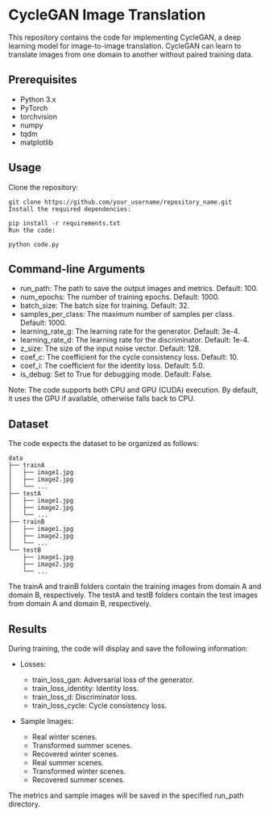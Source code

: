 # CycleGAN Image Translation
This repository contains the code for implementing CycleGAN, a deep learning model for image-to-image translation. CycleGAN can learn to translate images from one domain to another without paired training data.

## Prerequisites
- Python 3.x
- PyTorch
- torchvision
- numpy
- tqdm
- matplotlib

## Usage
Clone the repository:

```
git clone https://github.com/your_username/repository_name.git
Install the required dependencies:
```

```
pip install -r requirements.txt
Run the code:
```

```
python code.py
```

## Command-line Arguments
- run_path: The path to save the output images and metrics. Default: 100.
- num_epochs: The number of training epochs. Default: 1000.
- batch_size: The batch size for training. Default: 32.
- samples_per_class: The maximum number of samples per class. Default: 1000.
- learning_rate_g: The learning rate for the generator. Default: 3e-4.
- learning_rate_d: The learning rate for the discriminator. Default: 1e-4.
- z_size: The size of the input noise vector. Default: 128.
- coef_c: The coefficient for the cycle consistency loss. Default: 10.
- coef_i: The coefficient for the identity loss. Default: 5.0.
- is_debug: Set to True for debugging mode. Default: False.

Note: The code supports both CPU and GPU (CUDA) execution. By default, it uses the GPU if available, otherwise falls back to CPU.

## Dataset
The code expects the dataset to be organized as follows:

```
data
├── trainA
│   ├── image1.jpg
│   ├── image2.jpg
│   └── ...
├── testA
│   ├── image1.jpg
│   ├── image2.jpg
│   └── ...
├── trainB
│   ├── image1.jpg
│   ├── image2.jpg
│   └── ...
└── testB
    ├── image1.jpg
    ├── image2.jpg
    └── ...
```
The trainA and trainB folders contain the training images from domain A and domain B, respectively. The testA and testB folders contain the test images from domain A and domain B, respectively.

## Results
During training, the code will display and save the following information:

- Losses:

  - train_loss_gan: Adversarial loss of the generator.
  - train_loss_identity: Identity loss.
  - train_loss_d: Discriminator loss.
  - train_loss_cycle: Cycle consistency loss.
    
- Sample Images:

  - Real winter scenes.
  - Transformed summer scenes.
  - Recovered winter scenes.
  - Real summer scenes.
  - Transformed winter scenes.
  - Recovered summer scenes.
    
The metrics and sample images will be saved in the specified run_path directory.
